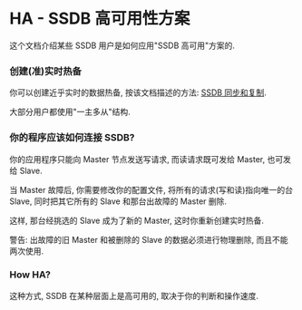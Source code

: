 # HA - SSDB 高可用性方案

这个文档介绍某些 SSDB 用户是如何应用"SSDB 高可用"方案的.

### 创建(准)实时热备

你可以创建近乎实时的数据热备, 按该文档描述的方法: [SSDB 同步和复制](./replication.html).

大部分用户都使用"一主多从"结构.

### 你的程序应该如何连接 SSDB?

你的应用程序只能向 Master 节点发送写请求, 而读请求既可发给 Master, 也可发给 Slave.

当 Master 故障后, 你需要修改你的配置文件, 将所有的请求(写和读)指向唯一的台 Slave, 同时把其它所有的 Slave 和那台出故障的 Master 删除.

这样, 那台经挑选的 Slave 成为了新的 Master, 这时你重新创建实时热备.

警告: 出故障的旧 Master 和被删除的 Slave 的数据必须进行物理删除, 而且不能两次使用.

### How HA?

这种方式, SSDB 在某种层面上是高可用的, 取决于你的判断和操作速度.
